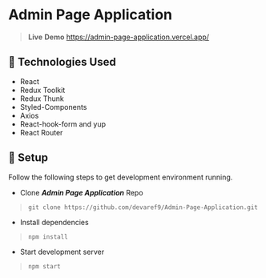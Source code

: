 # Admin Page Application

> **Live** **Demo** https://admin-page-application.vercel.app/

## :wrench: Technologies Used

- React
- Redux Toolkit
- Redux Thunk
- Styled-Components
- Axios
- React-hook-form and yup
- React Router

## :rocket: Setup

Follow the following steps to get development environment running.

- Clone **_Admin Page Application_** Repo

> `git clone https://github.com/devaref9/Admin-Page-Application.git`

- Install dependencies

> `npm install`

- Start development server

> `npm start`
